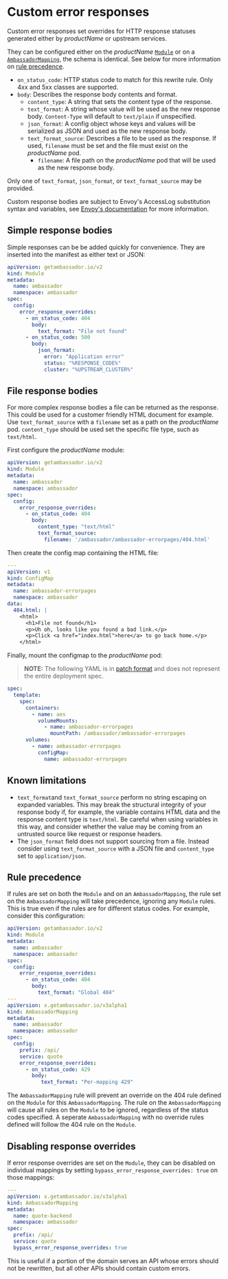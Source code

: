 # Custom error responses

Custom error responses set overrides for HTTP response statuses generated either
by $productName$ or upstream services.

They can be configured either on the $productName$
[`Module`](../ambassador)
or on a [`AmbassadorMapping`](../../using/intro-ambassadormappings/), the schema is identical. See
below for more information on [rule precedence](#rule-precedence).

- `on_status_code`: HTTP status code to match for this rewrite
  rule. Only 4xx and 5xx classes are supported.
- `body`: Describes the response body contents and format.
  + `content_type`: A string that sets the content type of the
    response.
  + `text_format`: A string whose value will be used as the new
    response body. `Content-Type` will default to `text/plain` if
    unspecified.
  + `json_format`: A config object whose keys and values will be
    serialized as JSON and used as the new response body.
  + `text_format_source`: Describes a file to be used as the
    response. If used, `filename` must be set and the file must exist
    on the $productName$ pod.
    * `filename`: A file path on the $productName$ pod that will be used
      as the new response body.

Only one of `text_format`, `json_format`, or `text_format_source` may be provided.

Custom response bodies are subject to Envoy's AccessLog substitution syntax
and variables, see [Envoy's documentation](https://www.envoyproxy.io/docs/envoy/latest/configuration/observability/access_log/usage#config-access-log-format-strings) for more information.

## Simple response bodies

Simple responses can be be added quickly for convenience. They are inserted into
the manifest as either text or JSON:

```yaml
apiVersion: getambassador.io/v2
kind: Module
metadata:
  name: ambassador
  namespace: ambassador
spec:
  config:
    error_response_overrides:
      - on_status_code: 404
        body:
          text_format: "File not found"
      - on_status_code: 500
        body:
          json_format:
            error: "Application error"
            status: "%RESPONSE_CODE%"
            cluster: "%UPSTREAM_CLUSTER%"
```
## File response bodies

For more complex response bodies a file can be returned as the response.
This could be used for a customer friendly HTML document for example.  Use
`text_format_source` with a `filename` set as a path on the $productName$ pod.
`content_type` should be used set the specific file type, such as `text/html`.

First configure the $productName$ module:

```yaml
apiVersion: getambassador.io/v2
kind: Module
metadata:
  name: ambassador
  namespace: ambassador
spec:
  config:
    error_response_overrides:
      - on_status_code: 404
        body:
          content_type: "text/html"
          text_format_source:
            filename: '/ambassador/ambassador-errorpages/404.html'
```

Then create the config map containing the HTML file:

```yaml
---
apiVersion: v1
kind: ConfigMap
metadata:
  name: ambassador-errorpages
  namespace: ambassador
data:
  404.html: |
    <html>
      <h1>File not found</h1>
      <p>Uh oh, looks like you found a bad link.</p>
      <p>Click <a href="index.html">here</a> to go back home.</p>
    </html>
```

Finally, mount the configmap to the $productName$ pod:

> **NOTE:** The following YAML is in [patch format](https://kubernetes.io/docs/tasks/manage-kubernetes-objects/update-api-object-kubectl-patch/)
and does not represent the entire deployment spec.

```yaml
spec:
  template:
    spec:
      containers:
        - name: aes
          volumeMounts:
            - name: ambassador-errorpages
              mountPath: /ambassador/ambassador-errorpages
      volumes:
        - name: ambassador-errorpages
          configMap:
            name: ambassador-errorpages
```

## Known limitations

- `text_format`and `text_format_source` perform no string
escaping on expanded variables. This may break the structural integrity of your
response body if, for example, the variable contains HTML data and the response
content type is `text/html`. Be careful when using variables in this way, and
consider whether the value may be coming from an untrusted source like request
or response headers.
- The `json_format` field does not support sourcing from a file. Instead
consider using `text_format_source` with a JSON file and `content_type` set to
`application/json`.

## Rule precedence

If rules are set on both the `Module` and on an `AmbassadorMapping`, the rule set on
the `AmbassadorMapping` will take precedence, ignoring any `Module` rules. This is true
even if the rules are for different status codes. For example, consider this
configuration:

```yaml
apiVersion: getambassador.io/v2
kind: Module
metadata:
  name: ambassador
  namespace: ambassador
spec:
  config:
    error_response_overrides:
      - on_status_code: 404
        body:
          text_format: "Global 404"
---
apiVersion: x.getambassador.io/v3alpha1
kind: AmbassadorMapping
metadata:
  name: ambassador
  namespace: ambassador
spec:
  config:
    prefix: /api/
    service: quote
    error_response_overrides:
      - on_status_code: 429
        body:
           text_format: "Per-mapping 429"
```
The `AmbassadorMapping` rule will prevent an override on the 404 rule defined on the
`Module` for this `AmbassadorMapping`. The rule on the `AmbassadorMapping` will cause all rules on
the `Module` to be ignored, regardless of the status codes specified. A seperate
`AmbassadorMapping` with no override rules defined will follow the 404 rule on the `Module`.

## Disabling response overrides

If error response overrides are set on the `Module`, they can be disabled on
individual mappings by setting
`bypass_error_response_overrides: true` on those mappings:

```yaml
---
apiVersion: x.getambassador.io/v3alpha1
kind: AmbassadorMapping
metadata:
  name: quote-backend
  namespace: ambassador
spec:
  prefix: /api/
  service: quote
  bypass_error_response_overrides: true
```

This is useful if a portion of the domain serves an API whose errors should not
be rewritten, but all other APIs should contain custom errors.
